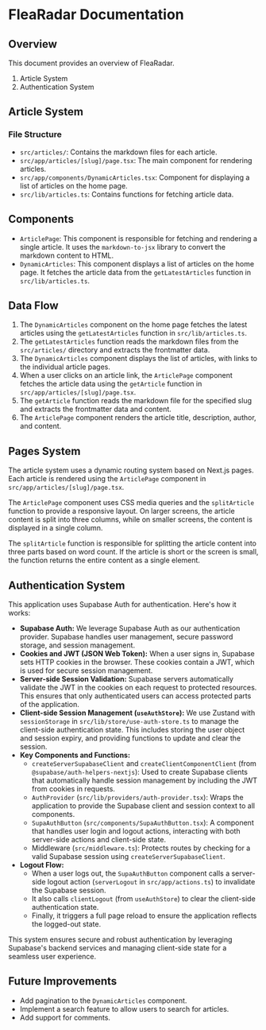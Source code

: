 # FleaRadar Documentation

## Overview

This document provides an overview of FleaRadar.

1. Article System
2. Authentication System

## Article System

### File Structure

*   `src/articles/`: Contains the markdown files for each article.
*   `src/app/articles/[slug]/page.tsx`: The main component for rendering articles.
*   `src/app/components/DynamicArticles.tsx`: Component for displaying a list of articles on the home page.
*   `src/lib/articles.ts`: Contains functions for fetching article data.

## Components

*   `ArticlePage`: This component is responsible for fetching and rendering a single article. It uses the `markdown-to-jsx` library to convert the markdown content to HTML.
*   `DynamicArticles`: This component displays a list of articles on the home page. It fetches the article data from the `getLatestArticles` function in `src/lib/articles.ts`.

## Data Flow

1.  The `DynamicArticles` component on the home page fetches the latest articles using the `getLatestArticles` function in `src/lib/articles.ts`.
2.  The `getLatestArticles` function reads the markdown files from the `src/articles/` directory and extracts the frontmatter data.
3.  The `DynamicArticles` component displays the list of articles, with links to the individual article pages.
4.  When a user clicks on an article link, the `ArticlePage` component fetches the article data using the `getArticle` function in `src/app/articles/[slug]/page.tsx`.
5.  The `getArticle` function reads the markdown file for the specified slug and extracts the frontmatter data and content.
6.  The `ArticlePage` component renders the article title, description, author, and content.

## Pages System

The article system uses a dynamic routing system based on Next.js pages. Each article is rendered using the `ArticlePage` component in `src/app/articles/[slug]/page.tsx`.

The `ArticlePage` component uses CSS media queries and the `splitArticle` function to provide a responsive layout. On larger screens, the article content is split into three columns, while on smaller screens, the content is displayed in a single column.

The `splitArticle` function is responsible for splitting the article content into three parts based on word count. If the article is short or the screen is small, the function returns the entire content as a single element.

## Authentication System

This application uses Supabase Auth for authentication. Here's how it works:

*   **Supabase Auth:** We leverage Supabase Auth as our authentication provider. Supabase handles user management, secure password storage, and session management.
*   **Cookies and JWT (JSON Web Token):** When a user signs in, Supabase sets HTTP cookies in the browser. These cookies contain a JWT, which is used for secure session management.
*   **Server-side Session Validation:** Supabase servers automatically validate the JWT in the cookies on each request to protected resources. This ensures that only authenticated users can access protected parts of the application.
*   **Client-side Session Management (`useAuthStore`):** We use Zustand with `sessionStorage` in `src/lib/store/use-auth-store.ts` to manage the client-side authentication state. This includes storing the user object and session expiry, and providing functions to update and clear the session.
*   **Key Components and Functions:**
    *   `createServerSupabaseClient` and `createClientComponentClient` (from `@supabase/auth-helpers-nextjs`): Used to create Supabase clients that automatically handle session management by including the JWT from cookies in requests.
    *   `AuthProvider` (`src/lib/providers/auth-provider.tsx`): Wraps the application to provide the Supabase client and session context to all components.
    *   `SupaAuthButton` (`src/components/SupaAuthButton.tsx`): A component that handles user login and logout actions, interacting with both server-side actions and client-side state.
    *   Middleware (`src/middleware.ts`): Protects routes by checking for a valid Supabase session using `createServerSupabaseClient`.
*   **Logout Flow:**
    *   When a user logs out, the `SupaAuthButton` component calls a server-side logout action (`serverLogout` in `src/app/actions.ts`) to invalidate the Supabase session.
    *   It also calls `clientLogout` (from `useAuthStore`) to clear the client-side authentication state.
    *   Finally, it triggers a full page reload to ensure the application reflects the logged-out state.

This system ensures secure and robust authentication by leveraging Supabase's backend services and managing client-side state for a seamless user experience.

## Future Improvements

*   Add pagination to the `DynamicArticles` component.
*   Implement a search feature to allow users to search for articles.
*   Add support for comments.
